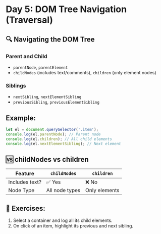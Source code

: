 
# Day 5: DOM Tree Navigation (Traversal)

## 🔍 Navigating the DOM Tree

### Parent and Child
- `parentNode`, `parentElement`
- `childNodes` (includes text/comments), `children` (only element nodes)

### Siblings
- `nextSibling`, `nextElementSibling`
- `previousSibling`, `previousElementSibling`

## Example:
```javascript
let el = document.querySelector('.item');
console.log(el.parentNode); // Parent node
console.log(el.children); // All child elements
console.log(el.nextElementSibling); // Next element
```

## 🆚 childNodes vs children
| Feature        | `childNodes`         | `children`             |
|----------------|----------------------|-------------------------|
| Includes text? | ✅ Yes                | ❌ No                   |
| Node Type      | All node types       | Only elements           |

## 📝 Exercises:
1. Select a container and log all its child elements.
2. On click of an item, highlight its previous and next sibling.
